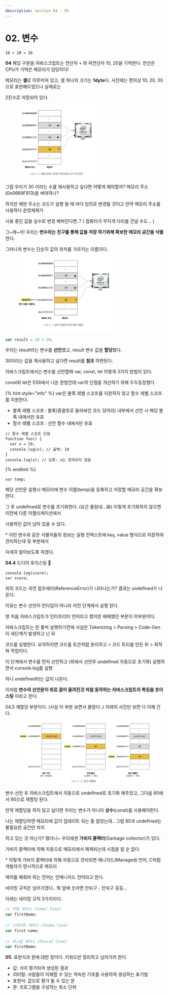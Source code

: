 ```yaml
---
description: Section 04 - 05
---
```


# 02. 변수

```
10 + 20 = 30
```

**04** 해당 구문을 자바스크립트는 연산자 + 와 피연산자 10, 20을 기억한다. 연산은 CPU가 기억은 메모리가 담당이다!

메모리는 **셀**로 이루어져 있고, 셀 하나의 크기는 **1dyte**다. 사진에는 편의상 10, 20, 30 으로 표현해두었으나 실제로는

2진수로 저장되어 있다.&#x20;

<figure><img src="../.gitbook/assets/image (2).png" alt="" width="249"><figcaption></figcaption></figure>

그럼 우리가 30 이라는 수를 재사용하고 싶다면 어떻게 해야할까? 메모리 주소(0x0669F913)을 써야하나?

하지만 매번 주소는 코드가 실행 될 때 마다 임의로 변경될 것이고 만약 메모리 주소를 사용하다 운영체제가

사용 중인 값을 실수로 변경 해버린다면..? ( 컴퓨터가 무지개 다리를 건널 수도... )

그\~래\~서! 우리는 **변수라는 친구를 통해 값을 저장 하기위해 확보한 메모리 공간을 식별** 한다.

그러니까 변수는 단순히 값의 위치를 가르키는 이름이다.

<figure><img src="../.gitbook/assets/image (1) (1).png" alt="" width="300"><figcaption></figcaption></figure>

```javascript
var result = 10 + 20;
```

우리는 result라는 변수를 **선언**했고, result 변수 값을 **할당**했다.

&#x20;30이라는 값을 재사용하고 싶다면 result를 **참조** 하면된다.



자바스크립트에서는 변수를 선언할때 var, const, let 이렇게 3가지 방법이 있다.

const와 let은 ES6에서 나온 문법인데 var의 단점을 개선하기 위해 두두등장했다.

{% hint style="info" %}
var은 블록 레벨 스코프를 지원하지 않고 함수 레벨 스코프를 지원한다.

* 블록 레벨 스코프 : 블록(중괄호로 둘러싸인 코드 덩어리) 내부에서 선언 시 해당 블록 내에서만 유효
* 함수 레벨 스코프 : 선언 함수 내에서만 유효

```
// 함수 레벨 스코프 단점
function foo() {
  var x = 10;
  console.log(x); // 출력: 10
}
console.log(x); // 오류: x는 정의되지 않음
```
{% endhint %}

```
var temp;
```

해당 선언문 실행시 메모리에 변수 이름(temp)을 등록하고 저장할 메모리 공간을 확보한다.

그 후 undefined로 변수를 초기화한다. (요곤 몰랐네...😅) 이렇게 초기화하지 않으면 이전에 다른 어플리케이션에서

사용하던 값이 남아 있을 수 있다.

\* 이런 변수와 같은 식별자들의 정보는 실행 컨텍스트에 key, value 형식으로 저장하여 관리하는데 뒷 부분에서&#x20;

자세히 알아보도록 하겠다.





**04.4** 드디어 호이스팅 🥳

```
console.log(score);
var score;
```

위의 코드는 과연 참조에러(ReferenceError)가 나타나는가? 결과는 undefined가 나온다.

이유는 변수 선언이 런타임이 아니라 이전 단계에서 실행 된다.

맨 처음 자바스크립트가 인터프리터 언어라고 했지만 애매했던 부분이 이부분이다.

자바스크립트는 한 줄씩 실행하기전에 사실은 Tokenizing > Parsing > Code-Gen 이 세단계가 발생하고 난 뒤

코드를 실행한다. 요약하자면 코드를 토큰처럼 분리하고 > 코드 트리를 만든 뒤 > 최적화 작업이다.

이 단계에서 변수를 먼저 선언하고 (위에서 선언후 undefined 자동으로 초기화) 실행하면서 console.log를 실행

하니 undefined라는 값이 나온다.

이처럼 **변수의 선언문이 위로 끌어 올려진것 처럼 동작하는 자바스크립트의 특징을 호이스팅** 이라고 한다.





04.5 재할당 부분이다. (사실 이 부분 보면서 몰랐다..) 아래의 사진만 보면 다 이해 간다.

<figure><img src="../.gitbook/assets/image (2) (1).png" alt="" width="563"><figcaption></figcaption></figure>

변수 선언 후 자바스크립트에서 자동으로 undefined로 초기화 해주었고, 그다음 80에서 90으로 재할당 된다.

만약 재할당을 하지 않고 싶다면 우리는 변수가 아니라 **상수**(const)를 사용해야한다.

나는 재할당하면 메모리에 값이 업데이트 되는 줄 알았는데.. 그럼 80과 undefined는 불필요한 공간만 차지

하고 있는 것 아닌가? 했더니\~ 우리에겐 **가비지 콜렉터**(Garbage collector)가 있다.

가비지 콜렉터에 의해 자동으로 메모리에서 해제되는데 시점을 알 순 없다.

\* 이렇게 가비지 콜렉터에 의해 자동으로 관리되면 매니지드(Managed) 언어, C처럼 개발자가 명시적으로 메모리

제어를 해줘야 하는 언어는 언매니지드 언어라고 한다.



네이밍 규칙은 넘어가겠다.. 뭐 앞에 숫자면 안되구 - 안되구 등등...&#x20;

아래는 네이밍 규칙 3가지이다.

```javascript
// 카멜 케이스 (Camel Case)
var firstName;

// 스네이트 케이스 (Snake Case)
var first-name;

// 파스칼 케이스 (Pascal Case)
var FirstName;
```



**05.** 표현식과 문에 대한 장이다. 키워드만 정리하고 넘어가려 한다.

* 값: 식이 평가되어 생성된 결과
* 리터럴: 사람들이 이해할 수 있는 약속된 기호를 사용하여 생성하는 표기법
* 표현식: 값으로 평가 될 수 있는 문
*
  문: 프로그램을 구성하는 최소 단위

